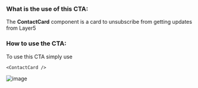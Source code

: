 ### What is the use of this CTA:
The **ContactCard** component is a card to unsubscribe from getting updates from Layer5

### How to use the CTA:
To use this CTA simply use
```
<ContactCard />
```

![image](https://github.com/layer5io/layer5/assets/74408634/1d0308c3-f195-4fef-a4fd-5b024433da5d)
